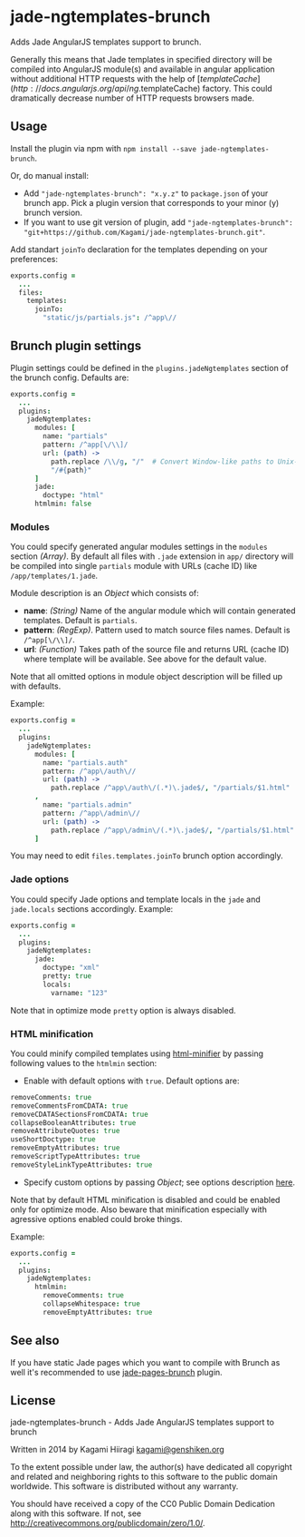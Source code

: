 # jade-ngtemplates-brunch

Adds Jade AngularJS templates support to brunch.

Generally this means that Jade templates in specified directory will be compiled into AngularJS module(s) and available in angular application without additional HTTP requests with the help of [$templateCache](http://docs.angularjs.org/api/ng.$templateCache) factory. This could dramatically decrease number of HTTP requests browsers made.

## Usage

Install the plugin via npm with `npm install --save jade-ngtemplates-brunch`.

Or, do manual install:

* Add `"jade-ngtemplates-brunch": "x.y.z"` to `package.json` of your brunch app.
  Pick a plugin version that corresponds to your minor (y) brunch version.
* If you want to use git version of plugin, add
`"jade-ngtemplates-brunch": "git+https://github.com/Kagami/jade-ngtemplates-brunch.git"`.

Add standart `joinTo` declaration for the templates depending on your preferences:
```coffeescript
exports.config =
  ...
  files:
    templates:
      joinTo:
        "static/js/partials.js": /^app\//
```

## Brunch plugin settings

Plugin settings could be defined in the `plugins.jadeNgtemplates` section of the brunch config. Defaults are:

```coffeescript
exports.config =
  ...
  plugins:
    jadeNgtemplates:
      modules: [
        name: "partials"
        pattern: /^app[\/\\]/
        url: (path) ->
          path.replace /\\/g, "/"  # Convert Window-like paths to Unix-like
          "/#{path}"
      ]
      jade:
        doctype: "html"
      htmlmin: false
```

### Modules

You could specify generated angular modules settings in the `modules` section *(Array)*. By default all files with `.jade` extension in `app/` directory will be compiled into single `partials` module with URLs (cache ID) like `/app/templates/1.jade`.

Module description is an *Object* which consists of:

* **name**: *(String)* Name of the angular module which will contain generated templates. Default is `partials`.
* **pattern**: *(RegExp)*. Pattern used to match source files names. Default is `/^app[\/\\]/`.
* **url**: *(Function)* Takes path of the source file and returns URL (cache ID) where template will be available. See above for the default value.

Note that all omitted options in module object description will be filled up with defaults.

Example:
```coffeescript
exports.config =
  ...
  plugins:
    jadeNgtemplates:
      modules: [
        name: "partials.auth"
        pattern: /^app\/auth\//
        url: (path) ->
          path.replace /^app\/auth\/(.*)\.jade$/, "/partials/$1.html"
      ,
        name: "partials.admin"
        pattern: /^app\/admin\//
        url: (path) ->
          path.replace /^app\/admin\/(.*)\.jade$/, "/partials/$1.html"
      ]
```

You may need to edit `files.templates.joinTo` brunch option accordingly.

### Jade options

You could specify Jade options and template locals in the `jade` and `jade.locals` sections accordingly. Example:
```coffeescript
exports.config =
  ...
  plugins:
    jadeNgtemplates:
      jade:
        doctype: "xml"
        pretty: true
        locals:
          varname: "123"
```

Note that in optimize mode `pretty` option is always disabled.

### HTML minification

You could minify compiled templates using [html-minifier](https://github.com/kangax/html-minifier) by passing following values to the `htmlmin` section:

* Enable with default options with `true`. Default options are:
```coffeescript
removeComments: true
removeCommentsFromCDATA: true
removeCDATASectionsFromCDATA: true
collapseBooleanAttributes: true
removeAttributeQuotes: true
useShortDoctype: true
removeEmptyAttributes: true
removeScriptTypeAttributes: true
removeStyleLinkTypeAttributes: true
```

* Specify custom options by passing *Object*; see options description [here](http://perfectionkills.com/experimenting-with-html-minifier/#options).

Note that by default HTML minification is disabled and could be enabled only for optimize mode. Also beware that minification especially with agressive options enabled could broke things.

Example:
```coffeescript
exports.config =
  ...
  plugins:
    jadeNgtemplates:
      htmlmin:
        removeComments: true
        collapseWhitespace: true
        removeEmptyAttributes: true
```

## See also

If you have static Jade pages which you want to compile with Brunch as well it's recommended to use [jade-pages-brunch](https://github.com/Kagami/jade-pages-brunch) plugin.

## License

jade-ngtemplates-brunch - Adds Jade AngularJS templates support to brunch

Written in 2014 by Kagami Hiiragi <kagami@genshiken.org>

To the extent possible under law, the author(s) have dedicated all copyright and related and neighboring rights to this software to the public domain worldwide. This software is distributed without any warranty.

You should have received a copy of the CC0 Public Domain Dedication along with this software. If not, see <http://creativecommons.org/publicdomain/zero/1.0/>.
